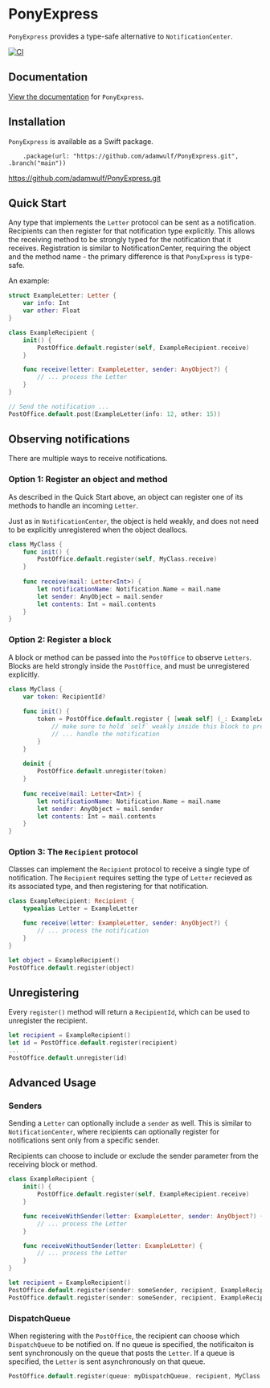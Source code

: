 # PonyExpress

`PonyExpress` provides a type-safe alternative to `NotificationCenter`.

[![CI](https://github.com/adamwulf/PonyExpress/actions/workflows/swift.yml/badge.svg)](https://github.com/adamwulf/PonyExpress/actions/workflows/swift.yml)

## Documentation

[View the documentation](https://adamwulf.github.io/PonyExpress/documentation/ponyexpress/) for `PonyExpress`.

## Installation

`PonyExpress` is available as a Swift package.

```
    .package(url: "https://github.com/adamwulf/PonyExpress.git", .branch("main"))
```

https://github.com/adamwulf/PonyExpress.git
## Quick Start

Any type that implements the `Letter` protocol can be sent as a notification. Recipients can then
register for that notification type explicitly. This allows the receiving method to be strongly
typed for the notification that it receives. Registration is similar to NotificationCenter, requiring
the object and the method name - the primary difference is that `PonyExpress` is type-safe.

An example:

```swift
struct ExampleLetter: Letter {
    var info: Int
    var other: Float
}

class ExampleRecipient {
    init() {
        PostOffice.default.register(self, ExampleRecipient.receive)
    }

    func receive(letter: ExampleLetter, sender: AnyObject?) {
        // ... process the Letter
    }
}

// Send the notification ...
PostOffice.default.post(ExampleLetter(info: 12, other: 15))
```

## Observing notifications

There are multiple ways to receive notifications.

### Option 1: Register an object and method

As described in the Quick Start above, an object can register one of its methods
to handle an incoming `Letter`.

Just as in `NotificationCenter`, the object is held weakly, and does not need to
be explicitly unregistered when the object deallocs. 

```swift
class MyClass {
    func init() {
        PostOffice.default.register(self, MyClass.receive) 
    }
    
    func receive(mail: Letter<Int>) {
        let notificationName: Notification.Name = mail.name
        let sender: AnyObject = mail.sender
        let contents: Int = mail.contents
    }
}
```

### Option 2: Register a block

A block or method can be passed into the ``PostOffice`` to observe `Letters`. Blocks
are held strongly inside the ``PostOffice``, and must be unregistered explicitly.

```swift
class MyClass {
    var token: RecipientId? 
    
    func init() {
        token = PostOffice.default.register { [weak self] (_: ExampleLetter, _: AnyObject?) in
            // make sure to hold `self` weakly inside this block to prevent a cycle
            // ... handle the notification
        }
    }
    
    deinit {
        PostOffice.default.unregister(token)
    }
    
    func receive(mail: Letter<Int>) {
        let notificationName: Notification.Name = mail.name
        let sender: AnyObject = mail.sender
        let contents: Int = mail.contents
    }
}
```

### Option 3: The `Recipient` protocol

Classes can implement the `Recipient` protocol to receive a single type of notification.
The `Recipient` requires setting the type of `Letter` recieved as its associated type, 
and then registering for that notification.

```swift
class ExampleRecipient: Recipient {
    typealias Letter = ExampleLetter

    func receive(letter: ExampleLetter, sender: AnyObject?) {
        // ... process the notification
    }
}

let object = ExampleRecipient()
PostOffice.default.register(object) 
```

## Unregistering

Every `register()` method will return a `RecipientId`, which can be used to unregister the
recipient.


```swift
let recipient = ExampleRecipient()
let id = PostOffice.default.register(recipient)
...
PostOffice.default.unregister(id)
```

## Advanced Usage

### Senders

Sending a ``Letter`` can optionally include a `sender` as well. This is similar to `NotificationCenter`,
where recipients can optionally register for notifications sent only from a specific sender.

Recipients can choose to include or exclude the sender parameter from the receiving block or method.

```swift
class ExampleRecipient {
    init() {
        PostOffice.default.register(self, ExampleRecipient.receive)
    }

    func receiveWithSender(letter: ExampleLetter, sender: AnyObject?) {
        // ... process the Letter
    }

    func receiveWithoutSender(letter: ExampleLetter) {
        // ... process the Letter
    }
}

let recipient = ExampleRecipient()
PostOffice.default.register(sender: someSender, recipient, ExampleRecipient.receiveWithSender) 
PostOffice.default.register(sender: someSender, recipient, ExampleRecipient.receiveWithoutSender) 
```

### DispatchQueue

When registering with the ``PostOffice``, the recipient can choose which `DispatchQueue` to be notified on.
If no queue is specified, the notificaiton is sent synchronously on the queue that posts the ``Letter``. If
a queue is specified, the ``Letter`` is sent asynchronously on that queue.

```swift
PostOffice.default.register(queue: myDispatchQueue, recipient, MyClass.receive) 
```
